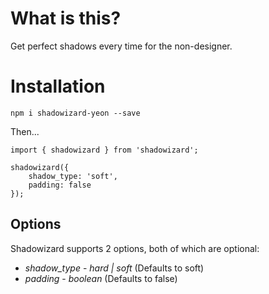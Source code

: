# What is this?

Get perfect shadows every time for the non-designer.

# Installation

`npm i shadowizard-yeon --save`

Then...

```
import { shadowizard } from 'shadowizard';

shadowizard({
    shadow_type: 'soft',
    padding: false
});
```

## Options

Shadowizard supports 2 options, both of which are optional:

* *shadow_type* - _hard | soft_ (Defaults to soft)
* *padding* - _boolean_ (Defaults to false)